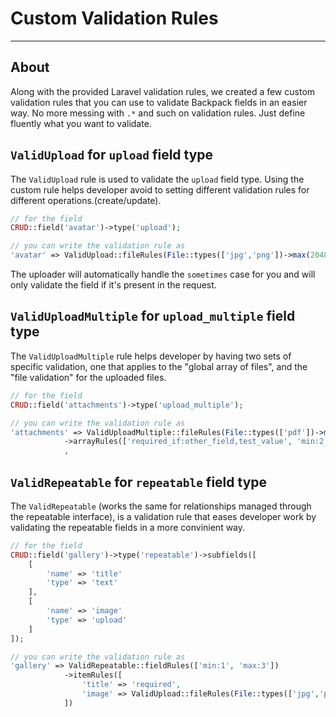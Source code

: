 # Custom Validation Rules

---

<a name="about"></a>
## About

Along with the provided Laravel validation rules, we created a few custom validation rules that you can use to validate Backpack fields in an easier way.
No more messing with `.*` and such on validation rules. Just define fluently what you want to validate.

<a name="valid-upload-validation-rule"></a>
## `ValidUpload` for `upload` field type

The `ValidUpload` rule is used to validate the `upload` field type. Using the custom rule helps developer avoid to setting different validation rules for different operations.(create/update).

```php
// for the field
CRUD::field('avatar')->type('upload');

// you can write the validation rule as
'avatar' => ValidUpload::fileRules(File::types(['jpg','png'])->max(2048))->attributeRules('required'),
```

The uploader will automatically handle the `sometimes` case for you and will only validate the field if it's present in the request.

<a name="valid-upload-multiple-validation-rule"></a>
## `ValidUploadMultiple` for `upload_multiple` field type

The `ValidUploadMultiple` rule helps developer by having two sets of specific validation, one that applies to the "global array of files", and the "file validation" for the uploaded files.

```php
// for the field
CRUD::field('attachments')->type('upload_multiple');

// you can write the validation rule as
'attachments' => ValidUploadMultiple::fileRules(File::types(['pdf'])->max(10000))
            ->arrayRules(['required_if:other_field,test_value', 'min:2', 'max:5'])
            ,    

```

<a name="valid-repeatable-validation-rule"></a>
## `ValidRepeatable` for `repeatable` field type

The `ValidRepeatable` (works the same for relationships managed through the repeatable interface), is a validation rule that eases developer work by validating the repeatable fields in a more convinient way.

```php
// for the field
CRUD::field('gallery')->type('repeatable')->subfields([
    [
        'name' => 'title'
        'type' => 'text'
    ],
    [
        'name' => 'image'
        'type' => 'upload'
    ]
]);

// you can write the validation rule as
'gallery' => ValidRepeatable::fieldRules(['min:1', 'max:3'])
            ->itemRules([
                'title' => 'required',
                'image' => ValidUpload::fileRules(File::types(['jpg','png'])->max(2048))
            ])      

```
